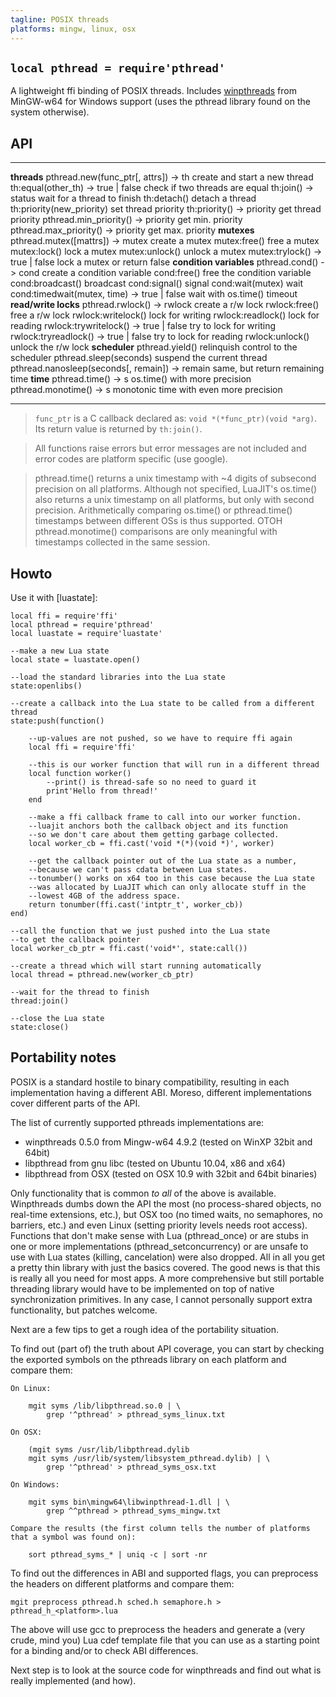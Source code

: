 ```yaml
---
tagline: POSIX threads
platforms: mingw, linux, osx
---
```


## `local pthread = require'pthread'`

A lightweight ffi binding of POSIX threads. Includes [winpthreads] from
MinGW-w64 for Windows support (uses the pthread library found on the
system otherwise).

[winpthreads]: http://sourceforge.net/p/mingw-w64/mingw-w64/ci/master/tree/mingw-w64-libraries/winpthreads/

## API

----------------------------------------------- ----------------------------------
__threads__
pthread.new(func_ptr[, attrs]) -> th            create and start a new thread
th:equal(other_th) -> true | false              check if two threads are equal
th:join() -> status                             wait for a thread to finish
th:detach()                                     detach a thread
th:priority(new_priority)                       set thread priority
th:priority() -> priority                       get thread priority
pthread.min_priority() -> priority              get min. priority
pthread.max_priority() -> priority              get max. priority
__mutexes__
pthread.mutex([mattrs]) -> mutex                create a mutex
mutex:free()                                    free a mutex
mutex:lock()                                    lock a mutex
mutex:unlock()                                  unlock a mutex
mutex:trylock() -> true | false                 lock a mutex or return false
__condition variables__
pthread.cond() -> cond                          create a condition variable
cond:free()                                     free the condition variable
cond:broadcast()                                broadcast
cond:signal()                                   signal
cond:wait(mutex)                                wait
cond:timedwait(mutex, time) -> true | false     wait with os.time() timeout
__read/write locks__
pthread.rwlock() -> rwlock                      create a r/w lock
rwlock:free()                                   free a r/w lock
rwlock:writelock()                              lock for writing
rwlock:readlock()                               lock for reading
rwlock:trywritelock() -> true | false           try to lock for writing
rwlock:tryreadlock() -> true | false            try to lock for reading
rwlock:unlock()                                 unlock the r/w lock
__scheduler__
pthread.yield()                                 relinquish control to the scheduler
pthread.sleep(seconds)                          suspend the current thread
pthread.nanosleep(seconds[, remain]) -> remain  same, but return remaining time
__time__
pthread.time() -> s                             os.time() with more precision
pthread.monotime() -> s                         monotonic time with even more precision
----------------------------------------------- ----------------------------------

> `func_ptr` is a C callback declared as: `void *(*func_ptr)(void *arg)`.
Its return value is returned by `th:join()`.

> All functions raise errors but error messages are not included
and error codes are platform specific (use google).

> pthread.time() returns a unix timestamp with ~4 digits of subsecond
precision on all platforms. Although not specified, LuaJIT's os.time() also
returns a unix timestamp on all platforms, but only with second precision.
Arithmetically comparing os.time() or pthread.time() timestamps between
different OSs is thus supported. OTOH pthread.monotime() comparisons
are only meaningful with timestamps collected in the same session.

## Howto

Use it with [luastate]:

~~~{.lua}
local ffi = require'ffi'
local pthread = require'pthread'
local luastate = require'luastate'

--make a new Lua state
local state = luastate.open()

--load the standard libraries into the Lua state
state:openlibs()

--create a callback into the Lua state to be called from a different thread
state:push(function()

	--up-values are not pushed, so we have to require ffi again
	local ffi = require'ffi'

	--this is our worker function that will run in a different thread
	local function worker()
		--print() is thread-safe so no need to guard it
		print'Hello from thread!'
	end

	--make a ffi callback frame to call into our worker function.
	--luajit anchors both the callback object and its function
	--so we don't care about them getting garbage collected.
	local worker_cb = ffi.cast('void *(*)(void *)', worker)

	--get the callback pointer out of the Lua state as a number,
	--because we can't pass cdata between Lua states.
	--tonumber() works on x64 too in this case because the Lua state
	--was allocated by LuaJIT which can only allocate stuff in the
	--lowest 4GB of the address space.
	return tonumber(ffi.cast('intptr_t', worker_cb))
end)

--call the function that we just pushed into the Lua state
--to get the callback pointer
local worker_cb_ptr = ffi.cast('void*', state:call())

--create a thread which will start running automatically
local thread = pthread.new(worker_cb_ptr)

--wait for the thread to finish
thread:join()

--close the Lua state
state:close()
~~~

## Portability notes

POSIX is a standard hostile to binary compatibility, resulting in each
implementation having a different ABI. Moreso, different implementations
cover different parts of the API.

The list of currently supported pthreads implementations are:

  * winpthreads 0.5.0 from Mingw-w64 4.9.2 (tested on WinXP 32bit and 64bit)
  * libpthread from gnu libc (tested on Ubuntu 10.04, x86 and x64)
  * libpthread from OSX (tested on OSX 10.9 with 32bit and 64bit binaries)

Only functionality that is common _to all_ of the above is available.
Winpthreads dumbs down the API the most (no process-shared objects,
no real-time extensions, etc.), but OSX too (no timed waits, no semaphores, no barriers, etc.) and even Linux (setting priority levels needs root access).
Functions that don't make sense with Lua (pthread_once) or are stubs
in one or more implementations (pthread_setconcurrency) or are unsafe
to use with Lua states (killing, cancelation) were also dropped. All in all
you get a pretty thin library with just the basics covered.
The good news is that this is really all you need for most apps.
A more comprehensive but still portable threading library would have to
be implemented on top of native synchronization primitives. In any case,
I cannot personally support extra functionality, but patches welcome.

Next are a few tips to get a rough idea of the portability situation.

To find out (part of) the truth about API coverage, you can start by
checking the exported symbols on the pthreads library on each platform
and compare them:

	On Linux:

		mgit syms /lib/libpthread.so.0 | \
			grep '^pthread' > pthread_syms_linux.txt

	On OSX:

		(mgit syms /usr/lib/libpthread.dylib
		mgit syms /usr/lib/system/libsystem_pthread.dylib) | \
			grep '^pthread' > pthread_syms_osx.txt

	On Windows:

		mgit syms bin\mingw64\libwinpthread-1.dll | \
			grep ^^pthread > pthread_syms_mingw.txt

	Compare the results (the first column tells the number of platforms
	that a symbol was found on):

		sort pthread_syms_* | uniq -c | sort -nr

To find out the differences in ABI and supported flags, you can preprocess
the headers on different platforms and compare them:

	mgit preprocess pthread.h sched.h semaphore.h > pthread_h_<platform>.lua

The above will use gcc to preprocess the headers and generate a
(very crude, mind you) Lua cdef template file that you can use
as a starting point for a binding and/or to check ABI differences.

Next step is to look at the source code for winpthreads and find out what
is really implemented (and how).
